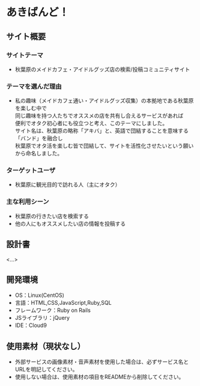# あきばんど！

## サイト概要
### サイトテーマ
- 秋葉原のメイドカフェ・アイドルグッズ店の検索/投稿コミュニティサイト

### テーマを選んだ理由
 - 私の趣味（メイドカフェ通い・アイドルグッズ収集）の本拠地である秋葉原を楽しむ中で  
 同じ趣味を持つ人たちでオススメの店を共有し合えるサービスがあれば  
 便利でオタク初心者にも役立つと考え、このテーマにしました。  
 サイト名は、秋葉原の略称「アキバ」と、英語で団結することを意味する「バンド」を融合し  
 秋葉原でオタ活を楽しむ皆で団結して、サイトを活性化させたいという願いから命名しました。
 
### ターゲットユーザ
- 秋葉原に観光目的で訪れる人（主にオタク）

### 主な利用シーン
- 秋葉原の行きたい店を検索する  
- 他の人にもオススメしたい店の情報を投稿する

## 設計書
<...>

## 開発環境
- OS：Linux(CentOS)
- 言語：HTML,CSS,JavaScript,Ruby,SQL
- フレームワーク：Ruby on Rails
- JSライブラリ：jQuery
- IDE：Cloud9

## 使用素材（現状なし）
- 外部サービスの画像素材・音声素材を使用した場合は、必ずサービス名とURLを明記してください。
- 使用しない場合は、使用素材の項目をREADMEから削除してください。
